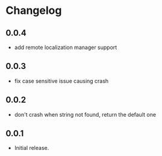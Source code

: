 # Changelog

## 0.0.4

* add remote localization manager support

## 0.0.3

* fix case sensitive issue causing crash

## 0.0.2

* don't crash when string not found, return the default one

## 0.0.1

* Initial release.
